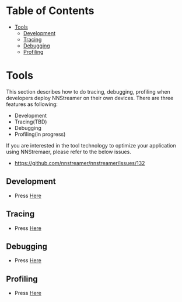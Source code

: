
Table of Contents
=================

* [Tools](#tools)
  * [Development](#development)
  * [Tracing](#tracing)
  * [Debugging](#debugging)
  * [Profiling](#profiling)


# Tools

This section describes how to do tracing, debugging, profiling when developers deploy NNStreamer on their own devices. 
There are three features as following: 

- Development
- Tracing(TBD)
- Debugging
- Profiling(in progress)

If you are interested in the tool technology to optimize your application using NNStremaer, please refer to the below issues.
* https://github.com/nnstreamer/nnstreamer/issues/132


## Development 
* Press [Here](development/README.md)
 
## Tracing
* Press [Here](tracing/README.md)

## Debugging
* Press [Here](debugging/README.md)

## Profiling
* Press [Here](profiling/README.md)
